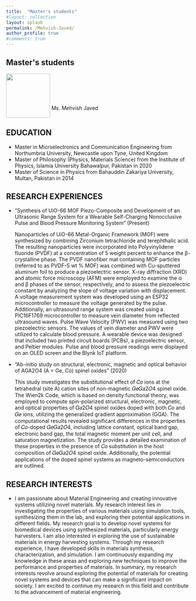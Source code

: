 ```yaml
---
title:  "Master's students"
#layout: collection
layout: splash
permalink: /Mehvish-Javed/
author_profile: true
#comments: true
---
```


## Master's students

<img src="{{ site.url }}{{ site.baseurl }}/assets/profiles/profile_im_MJ.jpg" style="float: left;height: 120px"/>
<br><br><br><br><br>
&nbsp;Ms. Mehvish Javed<br>
&nbsp;<mehvish.javed@northumbria.ac.uk><br>  

## EDUCATION

* Master in Microelectronics and Communication Engineering from Northumbria University, Newcastle upon Tyne, United Kingdom
* Master of Philosophy (Physics, Materials Science) from the Institute of Physics, Islamia University Bahawalpur, Pakistan in 2020
* Master of Science in Physics from Bahauddin Zakariya University, Multan, Pakistan in 2014

## RESEARCH EXPERIENCES

* “Synthesis of UiO-66 MOF Piezo-Composite and Development of an Ultrasonic Range System for a Wearable Self-Charging Nonocclusive Pulse and Blood Pressure Monitoring System” (Present)                                                                                            
  
  Nanoparticles of UiO-66 Metal-Organic Framework (MOF) were synthesized by combining Zirconium tetrachloride and terephthalic acid. The resulting nanoparticles were incorporated into Polyvinylidene fluoride (PVDF) at a concentration of 5 weight percent to enhance the β-crystalline phase. The PVDF nanofiber mat containing MOF particles (referred to as PVDF-5 wt % MOF) was combined with Cu-sputtered aluminum foil to produce a piezoelectric sensor. X-ray diffraction (XRD) and atomic force microscopy (AFM) were employed to examine the α and β phases of the sensor, respectively, and to assess the piezoelectric constant by analyzing the slope of voltage variation with displacement. A voltage measurement system was developed using an ESP32 microcontroller to measure the voltage generated by the pulse. Additionally, an ultrasound range system was created using a PIC16F1769 microcontroller to measure vein diameter from reflected ultrasound waves. Pulse Wave Velocity (PWV) was measured using two piezoelectric sensors. The values of vein diameter and PWV were utilized to calculate blood pressure. A wearable device was designed that included two printed circuit boards (PCBs), a piezoelectric sensor, and Peltier modules. Pulse and blood pressure readings were displayed on an OLED screen and the Blynk IoT platform.
* “Ab-initio study on structural, electronic, magnetic and optical behavior of AGA2O4 (A = Ge, Co) spinel oxides” (2020)        
 
  This study investigates the substitutional effect of 𝐶𝑜 ions at the tetrahedral (site A) cation sites of non-magnetic 𝐺𝑒𝐺𝑎2𝑂4 spinel oxide. The Wien2k Code, which is based on density functional theory, was employed to compute spin-polarized structural, electronic, magnetic, and optical properties of 𝐺𝑎2𝑂4 spinel oxides doped with both 𝐶𝑜 and 𝐺𝑒 ions, utilizing the generalized gradient approximation (GGA). The computational results revealed significant differences in the properties of 𝐶𝑜-doped 𝐺𝑒𝐺𝑎2𝑂4, including lattice constant, optical band gap, electronic band gap, the total magnetic moment per unit cell, and saturation magnetization. The study provides a detailed examination of these properties in the presence of 𝐶𝑜 substitution in the host composition of 𝐺𝑒𝐺𝑎2𝑂4 spinel oxide. Additionally, the potential applications of the doped spinel systems as magneto-semiconductors are outlined.                                                                                                              

## RESEARCH INTERESTS

* I am passionate about Material Engineering and creating innovative systems utilizing novel materials. My research interest lies in investigating the properties of various materials using simulation tools, synthesizing them in the lab, and exploring their potential applications in different fields.
My research goal is to develop novel systems for biomedical devices using synthesized materials, particularly energy harvesters. I am also interested in exploring the use of sustainable materials in energy harvesting systems.
Through my research experience, I have developed skills in materials synthesis, characterization, and simulation. I am continuously expanding my knowledge in these areas and exploring new techniques to improve the performance and properties of materials.
In summary, my research interests revolve around exploring the potential of materials for creating novel systems and devices that can make a significant impact on society. I am excited to continue my research in this field and contribute to the advancement of material engineering.

